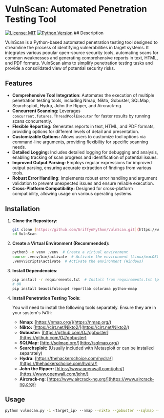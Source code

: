 # VulnScan: Automated Penetration Testing Tool

[![License: MIT](https://img.shields.io/badge/License-MIT-yellow.svg)](LICENSE)  [![Python Version](https://img.shields.io/badge/python-3.7+-blue.svg)](https://www.python.org/downloads/) ## Description

VulnScan is a Python-based automated penetration testing tool designed to streamline the process of identifying vulnerabilities in target systems. It integrates various popular open-source security tools, automating scans for common weaknesses and generating comprehensive reports in text, HTML, and PDF formats. VulnScan aims to simplify penetration testing tasks and provide a consolidated view of potential security risks.

## Features

*   **Comprehensive Tool Integration:** Automates the execution of multiple penetration testing tools, including Nmap, Nikto, Gobuster, SQLMap, Searchsploit, Hydra, John the Ripper, and Aircrack-ng.
*   **Concurrent Scanning:** Leverages `concurrent.futures.ThreadPoolExecutor` for faster results by running scans concurrently.
*   **Flexible Reporting:** Generates reports in text, HTML, and PDF formats, providing options for different levels of detail and presentation.
*   **Customizable Options:** Allows users to customize tool options via command-line arguments, providing flexibility for specific scanning needs.
*   **Detailed Logging:** Includes detailed logging for debugging and analysis, enabling tracking of scan progress and identification of potential issues.
*   **Improved Output Parsing:** Employs regular expressions for improved output parsing, ensuring accurate extraction of findings from various tools.
*   **Robust Error Handling:** Implements robust error handling and argument validation to prevent unexpected issues and ensure reliable execution.
*   **Cross-Platform Compatibility:** Designed for cross-platform compatibility, allowing usage on various operating systems.

## Installation

1.  **Clone the Repository:**

    ```bash
    git clone [https://github.com/GriffynPython/VulnScan.git](https://www.google.com/search?q=https://github.com/GriffynPython/VulnScan.git)
    cd VulnScan
    ```

2.  **Create a Virtual Environment (Recommended):**

    ```bash
    python3 -m venv .venv  # Create a virtual environment
    source .venv/bin/activate  # Activate the environment (Linux/macOS)
    .venv\Scripts\activate  # Activate the environment (Windows)
    ```

3.  **Install Dependencies:**

    ```bash
    pip install -r requirements.txt  # Install from requirements.txt (preferred)
    # OR
    pip install beautifulsoup4 reportlab colorama python-nmap
    ```

4.  **Install Penetration Testing Tools:**

    You will need to install the following tools separately.  Ensure they are in your system's `PATH`:

    *   **Nmap:** [https://nmap.org/](https://nmap.org/)
    *   **Nikto:** [https://cirt.net/Nikto2/](https://cirt.net/Nikto2/)
    *   **Gobuster:** [https://github.com/OJ/gobuster](https://github.com/OJ/gobuster)
    *   **SQLMap:** [http://sqlmap.org/](http://sqlmap.org/)
    *   **Searchsploit:** (Usually included with Metasploit or can be installed separately)
    *   **Hydra:** [https://thehackerschoice.com/hydra/](https://thehackerschoice.com/hydra/)
    *   **John the Ripper:** [https://www.openwall.com/john/](https://www.openwall.com/john/)
    *   **Aircrack-ng:** [https://www.aircrack-ng.org/](https://www.aircrack-ng.org/)

## Usage

```bash
python vulnscan.py -i <target_ip> --nmap --nikto --gobuster --sqlmap --searchsploit apache --hydra --john hashes.txt --aircrack capture.cap -w wordlist.txt --report-format html --threads 8
